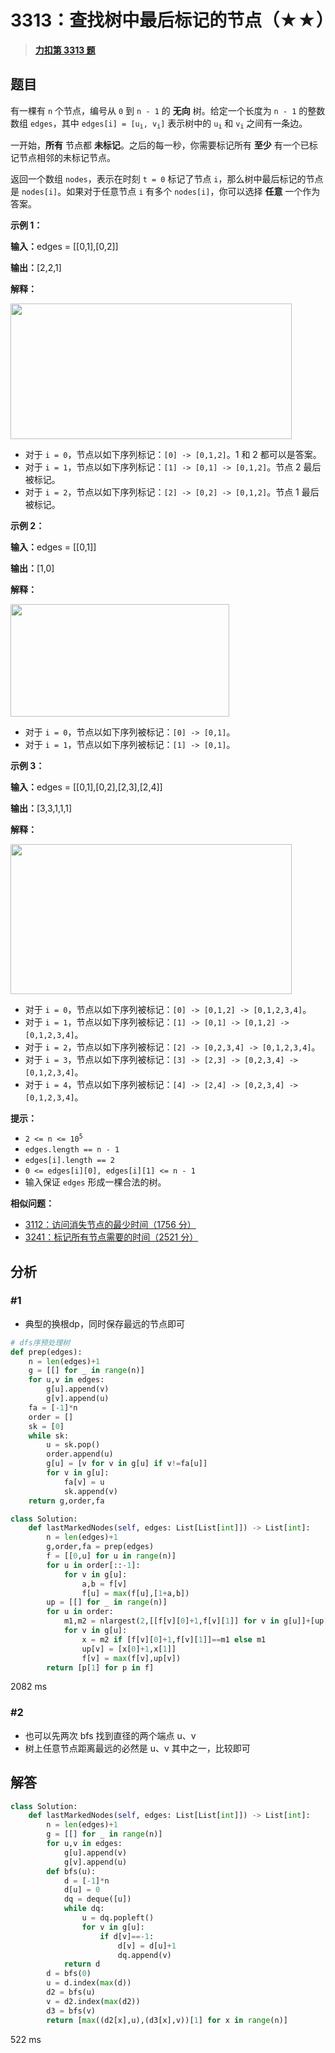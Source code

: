 # 3313：查找树中最后标记的节点（★★）


> <u>**[力扣第 3313 题](https://leetcode.cn/problems/find-the-last-marked-nodes-in-tree/)**</u>

## 题目

<p>有一棵有 <code>n</code> 个节点，编号从 <code>0</code> 到 <code>n - 1</code> 的 <strong>无向</strong> 树。给定一个长度为 <code>n - 1</code> 的整数数组 <code>edges</code>，其中 <code>edges[i] = [u<sub>i</sub>, v<sub>i</sub>]</code> 表示树中的 <code>u<sub>i</sub></code> 和 <code>v<sub>i</sub></code> 之间有一条边。</p>

<p>一开始，<strong>所有</strong> 节点都 <b>未标记</b>。之后的每一秒，你需要标记所有 <strong>至少</strong> 有一个已标记节点相邻的未标记节点。</p>

<p>返回一个数组 <code>nodes</code>，表示在时刻 <code>t = 0</code> 标记了节点 <code>i</code>，那么树中最后标记的节点是 <code>nodes[i]</code>。如果对于任意节点 <code>i</code> 有多个 <code>nodes[i]</code>，你可以选择 <strong>任意</strong> 一个作为答案。</p>



<p><strong class="example">示例 1：</strong></p>

<div class="example-block">
<p><span class="example-io"><b>输入：</b>edges = [[0,1],[0,2]]</span></p>

<p><b>输出：</b>[2,2,1]</p>

<p><strong>解释：</strong></p>

<p><img alt="" src="https://assets.leetcode.com/uploads/2024/06/01/screenshot-2024-06-02-122236.png" style="width: 450px; height: 217px;" /></p>

<ul>
<li>对于 <code>i = 0</code>，节点以如下序列标记：<code>[0] -&gt; [0,1,2]</code>。1 和 2 都可以是答案。</li>
<li>对于 <code>i = 1</code>，节点以如下序列标记：<code>[1] -&gt; [0,1] -&gt; [0,1,2]</code>。节点 2 最后被标记。</li>
<li>对于 <code>i = 2</code>，节点以如下序列标记：<code>[2] -&gt; [0,2] -&gt; [0,1,2]</code>。节点 1 最后被标记。</li>
</ul>
</div>

<p><strong class="example">示例 2：</strong></p>

<div class="example-block">
<p><span class="example-io"><b>输入：</b>edges = [[0,1]]</span></p>

<p><b>输出：</b>[1,0]</p>

<p><strong>解释：</strong></p>

<p><img alt="" src="https://assets.leetcode.com/uploads/2024/06/01/screenshot-2024-06-02-122249.png" style="width: 350px; height: 180px;" /></p>

<ul>
<li>对于 <code>i = 0</code>，节点以如下序列被标记：<code>[0] -&gt; [0,1]</code>。</li>
<li>对于 <code>i = 1</code>，节点以如下序列被标记：<code>[1] -&gt; [0,1]</code>。</li>
</ul>
</div>

<p><strong class="example">示例 3：</strong></p>

<div class="example-block">
<p><span class="example-io"><b>输入：</b>edges = [[0,1],[0,2],[2,3],[2,4]]</span></p>

<p><b>输出：</b>[3,3,1,1,1]</p>

<p><strong>解释：</strong></p>

<p><img alt="" src="https://assets.leetcode.com/uploads/2024/06/03/screenshot-2024-06-03-210550.png" style="height: 240px; width: 450px;" /></p>

<ul>
<li>对于 <code>i = 0</code>，节点以如下序列被标记：<code>[0] -&gt; [0,1,2] -&gt; [0,1,2,3,4]</code>。</li>
<li>对于 <code>i = 1</code>，节点以如下序列被标记：<code>[1] -&gt; [0,1] -&gt; [0,1,2] -&gt; [0,1,2,3,4]</code>。</li>
<li>对于 <code>i = 2</code>，节点以如下序列被标记：<code>[2] -&gt; [0,2,3,4] -&gt; [0,1,2,3,4]</code>。</li>
<li>对于 <code>i = 3</code>，节点以如下序列被标记：<code>[3] -&gt; [2,3] -&gt; [0,2,3,4] -&gt; [0,1,2,3,4]</code>。</li>
<li>对于 <code>i = 4</code>，节点以如下序列被标记：<code>[4] -&gt; [2,4] -&gt; [0,2,3,4] -&gt; [0,1,2,3,4]</code>。</li>
</ul>
</div>



<p><strong>提示：</strong></p>

<ul>
<li><code>2 &lt;= n &lt;= 10<sup>5</sup></code></li>
<li><code>edges.length == n - 1</code></li>
<li><code>edges[i].length == 2</code></li>
<li><code>0 &lt;= edges[i][0], edges[i][1] &lt;= n - 1</code></li>
<li>输入保证 <code>edges</code> 形成一棵合法的树。</li>
</ul>


**相似问题：**
- [3112：访问消失节点的最少时间（1756 分）](/leetcode/3112)
- [3241：标记所有节点需要的时间（2521 分）](/leetcode/3241)


## 分析

### #1
- 典型的换根dp，同时保存最远的节点即可

```python
# dfs序预处理树
def prep(edges):
    n = len(edges)+1
    g = [[] for _ in range(n)]
    for u,v in edges:
        g[u].append(v)
        g[v].append(u)
    fa = [-1]*n
    order = []
    sk = [0]
    while sk:
        u = sk.pop()
        order.append(u)
        g[u] = [v for v in g[u] if v!=fa[u]]
        for v in g[u]:
            fa[v] = u
            sk.append(v)
    return g,order,fa

class Solution:
    def lastMarkedNodes(self, edges: List[List[int]]) -> List[int]:
        n = len(edges)+1
        g,order,fa = prep(edges)
        f = [[0,u] for u in range(n)]
        for u in order[::-1]:
            for v in g[u]:
                a,b = f[v]
                f[u] = max(f[u],[1+a,b])
        up = [[] for _ in range(n)]
        for u in order:
            m1,m2 = nlargest(2,[[f[v][0]+1,f[v][1]] for v in g[u]]+[up[u],[0,0]])
            for v in g[u]:
                x = m2 if [f[v][0]+1,f[v][1]]==m1 else m1
                up[v] = [x[0]+1,x[1]]
                f[v] = max(f[v],up[v])
        return [p[1] for p in f]
```
2082 ms


### #2

- 也可以先两次 bfs 找到直径的两个端点 u、v
- 树上任意节点距离最远的必然是 u、v 其中之一，比较即可

## 解答

```python
class Solution:
    def lastMarkedNodes(self, edges: List[List[int]]) -> List[int]:
        n = len(edges)+1
        g = [[] for _ in range(n)]
        for u,v in edges:
            g[u].append(v)
            g[v].append(u)
        def bfs(u):
            d = [-1]*n
            d[u] = 0
            dq = deque([u])
            while dq:
                u = dq.popleft()
                for v in g[u]:
                    if d[v]==-1:
                        d[v] = d[u]+1
                        dq.append(v)
            return d
        d = bfs(0)
        u = d.index(max(d))
        d2 = bfs(u)
        v = d2.index(max(d2))
        d3 = bfs(v)
        return [max((d2[x],u),(d3[x],v))[1] for x in range(n)]
```
522 ms
